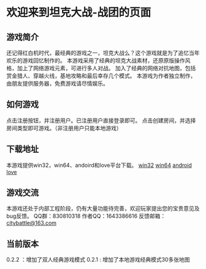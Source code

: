 # 欢迎来到坦克大战-战团的页面
## 游戏简介
还记得红白机时代，最经典的游戏之一，坦克大战么？这个游戏就是为了追忆当年欢乐的游戏回忆制作的。
本游戏采用了经典的坦克大战素材，还原原版操作风格，加上了网络游戏元素，可进行多人对战。
加入了经典的网络对抗地图，包括赏金猎人、穿越火线，基地攻略和最后幸存几个模式。
本游戏为作者独立制作，由朋友提供服务器，免费游戏请尽情娱乐。
## 如何游戏
点击注册按钮，并注册用户。已注册用户直接登录即可。
点击创建房间，并选择房间类型即可游戏。（非注册用户只能本地游戏）
## 下载地址
本游戏提供win32，win64、andoird和love平台下载。
[win32](/pub/citybattle_win32.zip)
[win64](/pub/citybattle_win64.zip)
[android](/pub/citybattle.apk)
[love](/pub/game.love)
## 游戏交流
本游戏还处于内部工程阶段，仍有大量功能待完善，欢迎玩家提出您的宝贵意见及bug反馈。
QQ群：830810318
作者QQ：1643386616
反馈邮箱：citybattle@163.com
## 当前版本
0.2.2 ：增加了双人经典游戏模式
0.2.1 : 增加了本地游戏经典模式30多张地图